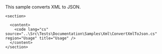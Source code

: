 <?xml version="1.0" encoding="utf-8"?>
<topic id="ConvertXmlToJson" revisionNumber="1">
  <developerConceptualDocument xmlns="http://ddue.schemas.microsoft.com/authoring/2003/5" xmlns:xlink="http://www.w3.org/1999/xlink">This sample converts XML to JSON.

    <section>

      <content>
        <code lang="cs" source="..\Src\Tests\Documentation\Samples\Xml\ConvertXmlToJson.cs" region="Usage" title="Usage" />
      </content>
    </section>